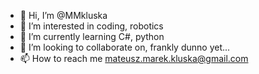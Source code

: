- 👋 Hi, I’m @MMkluska
- 👀 I’m interested in coding, robotics
- 🌱 I’m currently learning C#, python
- 💞️ I’m looking to collaborate on, frankly dunno yet...
- 📫 How to reach me mateusz.marek.kluska@gmail.com

<!---
MMkluska/MMkluska is a ✨ special ✨ repository because its `README.md` (this file) appears on your GitHub profile.
You can click the Preview link to take a look at your changes.
--->
